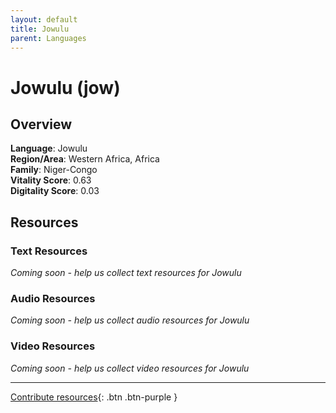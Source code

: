 ```yaml
---
layout: default
title: Jowulu
parent: Languages
---
```


# Jowulu (jow)

## Overview

**Language**: Jowulu  
**Region/Area**: Western Africa, Africa  
**Family**: Niger-Congo  
**Vitality Score**: 0.63  
**Digitality Score**: 0.03  

## Resources

### Text Resources
*Coming soon - help us collect text resources for Jowulu*

### Audio Resources
*Coming soon - help us collect audio resources for Jowulu*

### Video Resources
*Coming soon - help us collect video resources for Jowulu*

---

[Contribute resources](https://fairtrain.github.io/){: .btn .btn-purple }

